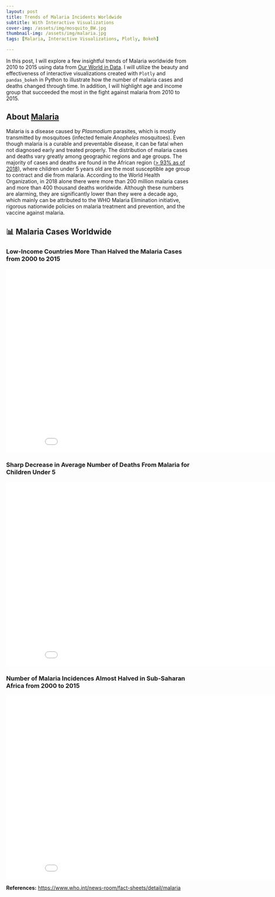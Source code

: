 ```yaml
---
layout: post
title: Trends of Malaria Incidents Worldwide 
subtitle: With Interactive Visualizations 
cover-img: /assets/img/mosquito_BW.jpg 
thumbnail-img: /assets/img/malaria.jpg
tags: [Malaria, Interactive Visualizations, Plotly, Bokeh]

---
```


In this post, I will explore a few insightful trends of Malaria worldwide from 2010 to 2015 using data from [Our World in Data](https://github.com/rfordatascience/tidytuesday/tree/master/data/2018/2018-11-13). I will utilize the beauty and effectiveness of interactive visualizations created with `Plotly` and `pandas_bokeh`  in Python to illustrate how the number of malaria cases and deaths changed through time. In addition, I will highlight age and income group that succeeded the most in the fight against malaria from 2010 to 2015. 

## About [Malaria](https://www.who.int/news-room/fact-sheets/detail/malaria)

Malaria is a disease caused by *Plasmodium* parasites, which is mostly transmitted  by mosquitoes (infected female *Anopheles* mosquitoes). Even though malaria is a curable and preventable disease,  it can be fatal when not diagnosed early and  treated properly. The distribution  of malaria cases and deaths vary greatly among geographic regions and age groups.  The majority of cases and deaths are found in the African region ([> 93% as of 2018]((https://www.who.int/news-room/fact-sheets/detail/malaria))), where children under 5 years old are the most susceptible age group to contract and die from malaria. According to the World Health Organization, in 2018 alone there were more than 200 million malaria cases and  more than 400 thousand deaths worldwide. Although these numbers are alarming, they are significantly lower than they were a decade ago, which mainly can be attributed to the WHO Malaria Elimination initiative, rigorous nationwide  policies on malaria treatment and prevention, and the vaccine against malaria. 



## 📊 Malaria Cases Worldwide 

### Low-Income Countries More Than Halved the Malaria Cases from 2000 to 2015

<iframe width="900" height="500" frameborder="0" scrolling="no" src="//plotly.com/~alena3/9.embed"></iframe>

### Sharp Decrease in Average Number of Deaths From Malaria for Children Under 5

<iframe width="900" height="500" frameborder="0" scrolling="no" src="//plotly.com/~alena3/1.embed"></iframe>

### Number of Malaria Incidences Almost Halved in Sub-Saharan Africa from 2000 to 2015

<iframe width="900" height="500" frameborder="0" scrolling="no" src="//plotly.com/~alena3/4.embed"></iframe>

**References:** https://www.who.int/news-room/fact-sheets/detail/malaria



